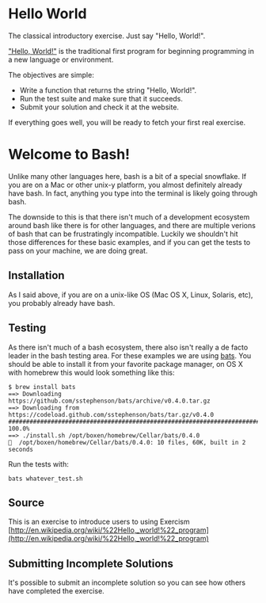 # Hello World

The classical introductory exercise. Just say "Hello, World!".

["Hello, World!"](http://en.wikipedia.org/wiki/%22Hello,_world!%22_program) is
the traditional first program for beginning programming in a new language
or environment.

The objectives are simple:

- Write a function that returns the string "Hello, World!".
- Run the test suite and make sure that it succeeds.
- Submit your solution and check it at the website.

If everything goes well, you will be ready to fetch your first real exercise.

# Welcome to Bash!

Unlike many other languages here, bash is a bit of a special snowflake.
If you are on a Mac or other unix-y platform, you almost definitely
already have bash. In fact, anything you type into the terminal is
likely going through bash.

The downside to this is that there isn't much of a development
ecosystem around bash like there is for other languages, and there are
multiple verions of bash that can be frustratingly incompatible. Luckily
we shouldn't hit those differences for these basic examples, and if you
can get the tests to pass on your machine, we are doing great.

## Installation

As I said above, if you are on a unix-like OS (Mac OS X, Linux, Solaris,
etc), you probably already have bash.

## Testing

As there isn't much of a bash ecosystem, there also isn't really a de
facto leader in the bash testing area. For these examples we are using
[bats](https://github.com/sstephenson/bats). You should be able to
install it from your favorite package manager, on OS X with homebrew
this would look something like this:

```
$ brew install bats
==> Downloading
https://github.com/sstephenson/bats/archive/v0.4.0.tar.gz
==> Downloading from
https://codeload.github.com/sstephenson/bats/tar.gz/v0.4.0
########################################################################
100.0%
==> ./install.sh /opt/boxen/homebrew/Cellar/bats/0.4.0
🍺  /opt/boxen/homebrew/Cellar/bats/0.4.0: 10 files, 60K, built in 2
seconds
```

Run the tests with:

    bats whatever_test.sh

## Source

This is an exercise to introduce users to using Exercism [http://en.wikipedia.org/wiki/%22Hello,_world!%22_program](http://en.wikipedia.org/wiki/%22Hello,_world!%22_program)

## Submitting Incomplete Solutions
It's possible to submit an incomplete solution so you can see how others have completed the exercise.

